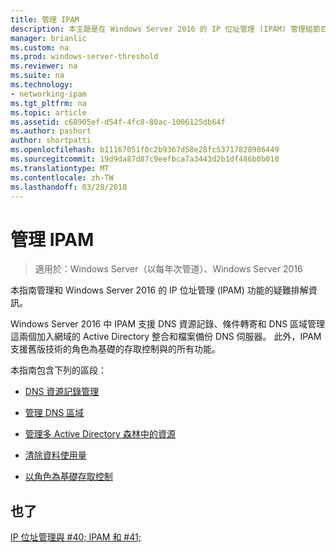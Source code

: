 ```yaml
---
title: 管理 IPAM
description: 本主題是在 Windows Server 2016 的 IP 位址管理 (IPAM) 管理組節目表的一部分。
manager: brianlic
ms.custom: na
ms.prod: windows-server-threshold
ms.reviewer: na
ms.suite: na
ms.technology:
- networking-ipam
ms.tgt_pltfrm: na
ms.topic: article
ms.assetid: c68905ef-d54f-4fc8-80ac-1006125db64f
ms.author: pashort
author: shortpatti
ms.openlocfilehash: b11167051f0c2b9367d58e28fc53717828986449
ms.sourcegitcommit: 19d9da87d87c9eefbca7a3443d2b1df486b0b010
ms.translationtype: MT
ms.contentlocale: zh-TW
ms.lasthandoff: 03/28/2018
---
```

# <a name="manage-ipam"></a>管理 IPAM

>適用於：Windows Server（以每年次管道）、Windows Server 2016

本指南管理和 Windows Server 2016 的 IP 位址管理 (IPAM) 功能的疑難排解資訊。  
  
Windows Server 2016 中 IPAM 支援 DNS 資源記錄、條件轉寄和 DNS 區域管理這兩個加入網域的 Active Directory 整合和檔案備份 DNS 伺服器。 此外，IPAM 支援舊版技術的角色為基礎的存取控制與的所有功能。  
  
本指南包含下列的區段：  
  
-   [DNS 資源記錄管理](../../technologies/ipam/DNS-Resource-Record-Management.md)  
  
-   [管理 DNS 區域](../../technologies/ipam/DNS-Zone-Management.md)  
  
-   [管理多 Active Directory 森林中的資源](../../technologies/ipam/Manage-Resources-in-Multiple-Active-Directory-Forests.md)  
  
-  [清除資料使用量](../../technologies/ipam/Purge-Utilization-Data.md)  
  
-   [以角色為基礎存取控制](../../technologies/ipam/Role-based-Access-Control.md)  
  
## <a name="see-also"></a>也了  
[IP 位址管理與 #40; IPAM 和 #41;](IP-Address-Management--IPAM-.md)  
  


